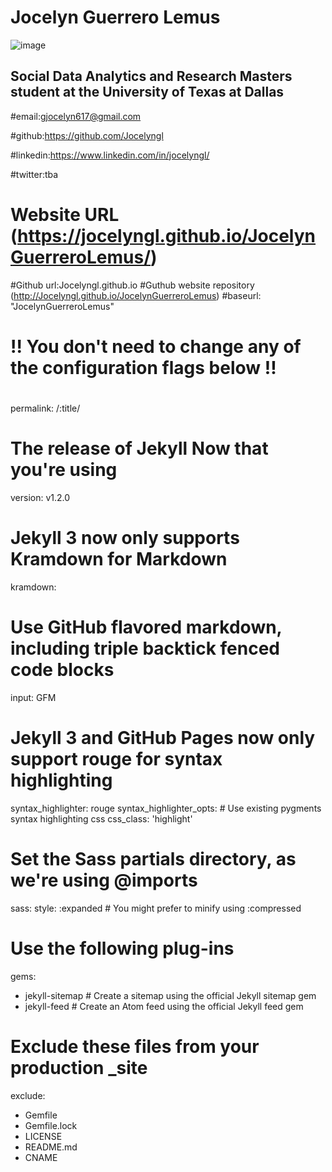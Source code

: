 


# Jocelyn Guerrero Lemus 

![image](https://jocelyngl.github.io/JocelynGuerreroLemus/Screen%20Shot%202021-10-12%20at%206.45.28%20PM.png)

## Social Data Analytics and Research Masters student at the University of Texas at Dallas

  #email:gjocelyn617@gmail.com
 
  #github:https://github.com/Jocelyngl
  
  #linkedin:https://www.linkedin.com/in/jocelyngl/
  
  #twitter:tba
  

# Website URL (https://jocelyngl.github.io/JocelynGuerreroLemus/)
#Github url:Jocelyngl.github.io
#Guthub website repository (http://Jocelyngl.github.io/JocelynGuerreroLemus)
#baseurl: "JocelynGuerreroLemus"

#
# !! You don't need to change any of the configuration flags below !!
#

permalink: /:title/

# The release of Jekyll Now that you're using
version: v1.2.0

# Jekyll 3 now only supports Kramdown for Markdown
kramdown:
  # Use GitHub flavored markdown, including triple backtick fenced code blocks
  input: GFM
  # Jekyll 3 and GitHub Pages now only support rouge for syntax highlighting
  syntax_highlighter: rouge
  syntax_highlighter_opts:
    # Use existing pygments syntax highlighting css
    css_class: 'highlight'

# Set the Sass partials directory, as we're using @imports
sass:
  style: :expanded # You might prefer to minify using :compressed

# Use the following plug-ins
gems:
  - jekyll-sitemap # Create a sitemap using the official Jekyll sitemap gem
  - jekyll-feed # Create an Atom feed using the official Jekyll feed gem

# Exclude these files from your production _site
exclude:
  - Gemfile
  - Gemfile.lock
  - LICENSE
  - README.md
  - CNAME
